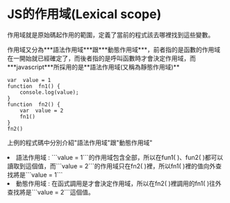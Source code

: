 <h1>JS的作用域(Lexical scope)</h1>
<p>
    作用域就是原始碼起作用的範圍，定義了當前的程式該去哪裡找到這些變數。
  </p>
<p>
    作用域又分為***語法作用域***跟***動態作用域***，前者指的是函數的作用域在一開始就已經確定了，而後者指的是呼叫函數時才會決定作用域，而***javascript***所採用的是**語法作用域(又稱為靜態作用域)**
  </p>

```
var  value = 1
function  fn1() {
    console.log(value);
}
function  fn2() {
    var  value = 2
    fn1()
}
fn2()
```
<p>
上例的程式碼中分別介紹"語法作用域"跟"動態作用域"
</p>
<li>
語法作用域 : ```value = 1```的作用域包含全部，所以在fun1( )、fun2( )都可以讀取到這個值，而```value = 2```的作用域只在fn2( )裡，所以fn1( )裡的值向外查找將是```value = 1```                                                                                                                                                                                                                                                                                                                                                                                                                 
</li>
<li>
動態作用域 : 在函式調用是才會決定作用域，所以在fn2( )裡調用的fn1( )往外查找將是```value = 2```這個值。
</li>



